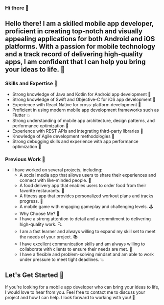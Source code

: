 ### Hi there 👋

## Hello there! I am a skilled mobile app developer, proficient in creating top-notch and visually appealing applications for both Android and iOS platforms. With a passion for mobile technology and a track record of delivering high-quality apps, I am confident that I can help you bring your ideas to life. 🚀

### Skills and Expertise 💪
* Strong knowledge of Java and Kotlin for Android app development 🤖
* Strong knowledge of Swift and Objective-C for iOS app development 🍎
* Experience with React Native for cross-platform development 📱
* Proficient in using modern mobile app development frameworks such as Flutter 💥
* Strong understanding of mobile app architecture, design patterns, and performance optimization 🔨
* Experience with REST APIs and integrating third-party libraries 🔗
* Knowledge of Agile development methodologies 💼
* Strong debugging skills and experience with app performance optimization 🐞


### Previous Work 🎯
* I have worked on several projects, including:
   * A social media app that allows users to share their experiences and connect with like-minded people. 🤝
   * A food delivery app that enables users to order food from their favorite restaurants. 🍔
   * A fitness app that provides personalized workout plans and tracks progress. 💪
   * A mobile game with engaging gameplay and challenging levels. 🕹️
   * Why Choose Me? 🤔
   * I have a strong attention to detail and a commitment to delivering high-quality work. 🔍
   * I am a fast learner and always willing to expand my skill set to meet the needs of your project. 📚
   * I have excellent communication skills and am always willing to collaborate with clients to ensure their needs are met. 💬
   * I have a flexible and problem-solving mindset and am able to work under pressure to meet tight deadlines. 💥
   
## Let's Get Started 🚀
If you're looking for a mobile app developer who can bring your ideas to life, I would love to hear from you. Feel free to contact me to discuss your project and how I can help. I look forward to working with you! 🤗

